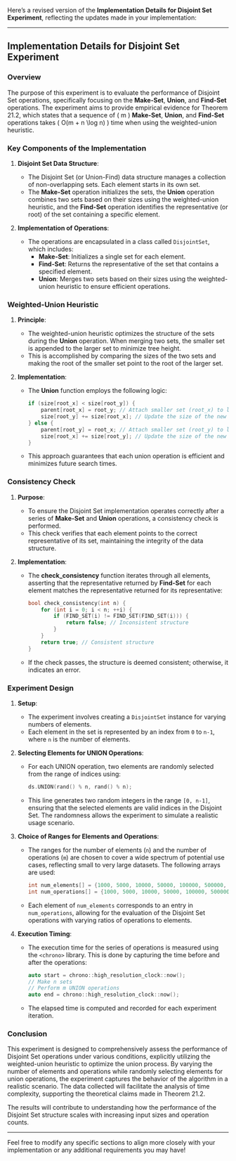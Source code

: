 Here’s a revised version of the **Implementation Details for Disjoint Set Experiment**, reflecting the updates made in your implementation:

---

## Implementation Details for Disjoint Set Experiment

### Overview

The purpose of this experiment is to evaluate the performance of Disjoint Set operations, specifically focusing on the **Make-Set**, **Union**, and **Find-Set** operations. The experiment aims to provide empirical evidence for Theorem 21.2, which states that a sequence of \( m \) **Make-Set**, **Union**, and **Find-Set** operations takes \( O(m + n \log n) \) time when using the weighted-union heuristic.

### Key Components of the Implementation

1. **Disjoint Set Data Structure**:
   - The Disjoint Set (or Union-Find) data structure manages a collection of non-overlapping sets. Each element starts in its own set.
   - The **Make-Set** operation initializes the sets, the **Union** operation combines two sets based on their sizes using the weighted-union heuristic, and the **Find-Set** operation identifies the representative (or root) of the set containing a specific element.

2. **Implementation of Operations**:
   - The operations are encapsulated in a class called `DisjointSet`, which includes:
     - **Make-Set**: Initializes a single set for each element.
     - **Find-Set**: Returns the representative of the set that contains a specified element.
     - **Union**: Merges two sets based on their sizes using the weighted-union heuristic to ensure efficient operations.

### Weighted-Union Heuristic

1. **Principle**:
   - The weighted-union heuristic optimizes the structure of the sets during the **Union** operation. When merging two sets, the smaller set is appended to the larger set to minimize tree height.
   - This is accomplished by comparing the sizes of the two sets and making the root of the smaller set point to the root of the larger set.

2. **Implementation**:
   - The **Union** function employs the following logic:
     ```cpp
     if (size[root_x] < size[root_y]) {
         parent[root_x] = root_y; // Attach smaller set (root_x) to larger set (root_y)
         size[root_y] += size[root_x]; // Update the size of the new root
     } else {
         parent[root_y] = root_x; // Attach smaller set (root_y) to larger set (root_x)
         size[root_x] += size[root_y]; // Update the size of the new root
     }
     ```
   - This approach guarantees that each union operation is efficient and minimizes future search times.

### Consistency Check

1. **Purpose**:
   - To ensure the Disjoint Set implementation operates correctly after a series of **Make-Set** and **Union** operations, a consistency check is performed.
   - This check verifies that each element points to the correct representative of its set, maintaining the integrity of the data structure.

2. **Implementation**:
   - The **check_consistency** function iterates through all elements, asserting that the representative returned by **Find-Set** for each element matches the representative returned for its representative:
     ```cpp
     bool check_consistency(int n) {
         for (int i = 0; i < n; ++i) {
             if (FIND_SET(i) != FIND_SET(FIND_SET(i))) {
                 return false; // Inconsistent structure
             }
         }
         return true; // Consistent structure
     }
     ```
   - If the check passes, the structure is deemed consistent; otherwise, it indicates an error.

### Experiment Design

1. **Setup**:
   - The experiment involves creating a `DisjointSet` instance for varying numbers of elements.
   - Each element in the set is represented by an index from `0` to `n-1`, where `n` is the number of elements.

2. **Selecting Elements for UNION Operations**:
   - For each UNION operation, two elements are randomly selected from the range of indices using:
     ```cpp
     ds.UNION(rand() % n, rand() % n);
     ```
   - This line generates two random integers in the range `[0, n-1]`, ensuring that the selected elements are valid indices in the Disjoint Set. The randomness allows the experiment to simulate a realistic usage scenario.

3. **Choice of Ranges for Elements and Operations**:
   - The ranges for the number of elements (`n`) and the number of operations (`m`) are chosen to cover a wide spectrum of potential use cases, reflecting small to very large datasets. The following arrays are used:
     ```cpp
     int num_elements[] = {1000, 5000, 10000, 50000, 100000, 500000, 1000000, 5000000, 10000000};
     int num_operations[] = {1000, 5000, 10000, 50000, 100000, 500000, 1000000, 5000000, 10000000};
     ```
   - Each element of `num_elements` corresponds to an entry in `num_operations`, allowing for the evaluation of the Disjoint Set operations with varying ratios of operations to elements.

4. **Execution Timing**:
   - The execution time for the series of operations is measured using the `<chrono>` library. This is done by capturing the time before and after the operations:
     ```cpp
     auto start = chrono::high_resolution_clock::now();
     // Make n sets
     // Perform m UNION operations
     auto end = chrono::high_resolution_clock::now();
     ```
   - The elapsed time is computed and recorded for each experiment iteration.

### Conclusion

This experiment is designed to comprehensively assess the performance of Disjoint Set operations under various conditions, explicitly utilizing the weighted-union heuristic to optimize the union process. By varying the number of elements and operations while randomly selecting elements for union operations, the experiment captures the behavior of the algorithm in a realistic scenario. The data collected will facilitate the analysis of time complexity, supporting the theoretical claims made in Theorem 21.2.

The results will contribute to understanding how the performance of the Disjoint Set structure scales with increasing input sizes and operation counts.

--- 

Feel free to modify any specific sections to align more closely with your implementation or any additional requirements you may have!